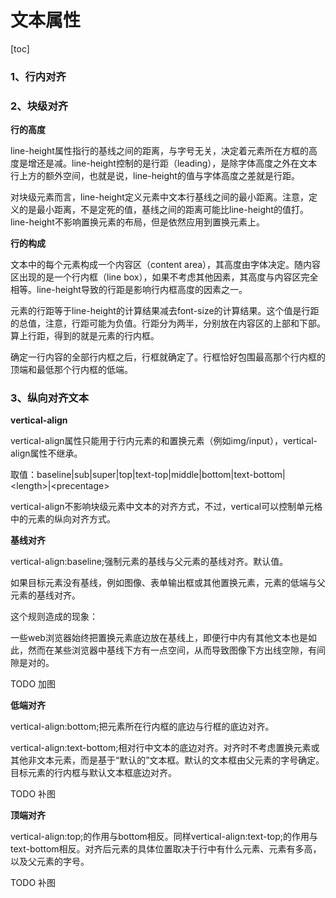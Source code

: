 # 文本属性

[toc]

### 1、行内对齐

### 2、块级对齐

**行的高度**

line-height属性指行的基线之间的距离，与字号无关，决定着元素所在方框的高度是增还是减。line-height控制的是行距（leading），是除字体高度之外在文本行上方的额外空间，也就是说，line-height的值与字体高度之差就是行距。

对块级元素而言，line-height定义元素中文本行基线之间的最小距离。注意，定义的是最小距离，不是定死的值，基线之间的距离可能比line-height的值打。line-height不影响置换元素的布局，但是依然应用到置换元素上。

**行的构成**

文本中的每个元素构成一个内容区（content area），其高度由字体决定。随内容区出现的是一个行内框（line box），如果不考虑其他因素，其高度与内容区完全相等。line-height导致的行距是影响行内框高度的因素之一。

元素的行距等于line-height的计算结果减去font-size的计算结果。这个值是行距的总值，注意，行距可能为负值。行距分为两半，分别放在内容区的上部和下部。算上行距，得到的就是元素的行内框。

确定一行内容的全部行内框之后，行框就确定了。行框恰好包围最高那个行内框的顶端和最低那个行内框的低端。

### 3、纵向对齐文本

**vertical-align**

vertical-align属性只能用于行内元素的和置换元素（例如img/input），vertical-align属性不继承。

取值：baseline\|sub\|super\|top\|text-top\|middle\|bottom\|text-bottom\|\<length\>\|<precentage\>

vertical-align不影响块级元素中文本的对齐方式，不过，vertical可以控制单元格中的元素的纵向对齐方式。

**基线对齐**

vertical-align:baseline;强制元素的基线与父元素的基线对齐。默认值。

如果目标元素没有基线，例如图像、表单输出框或其他置换元素，元素的低端与父元素的基线对齐。

这个规则造成的现象：

一些web浏览器始终把置换元素底边放在基线上，即便行中内有其他文本也是如此，然而在某些浏览器中基线下方有一点空间，从而导致图像下方出线空隙，有间隙是对的。

TODO 加图

**低端对齐**

vertical-align:bottom;把元素所在行内框的底边与行框的底边对齐。

vertical-align:text-bottom;相对行中文本的底边对齐。对齐时不考虑置换元素或其他非文本元素，而是基于“默认的”文本框。默认的文本框由父元素的字号确定。目标元素的行内框与默认文本框底边对齐。

TODO 补图

**顶端对齐**

vertical-align:top;的作用与bottom相反。同样vertical-align:text-top;的作用与text-bottom相反。对齐后元素的具体位置取决于行中有什么元素、元素有多高，以及父元素的字号。

TODO 补图
